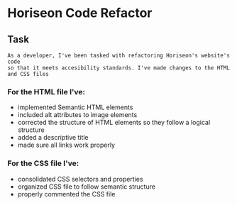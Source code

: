 # Horiseon Code Refactor

## Task
    As a developer, I've been tasked with refactoring Horiseon's website's code 
    so that it meets accesibility standards. I've made changes to the HTML and CSS files

### For the HTML file I've:
* implemented Semantic HTML elements
* included alt attributes to image elements
* corrected the structure of HTML elements so they follow a logical structure
* added a descriptive title
* made sure all links work properly

### For the CSS file I've:
* consolidated CSS selectors and properties
* organized CSS file to follow semantic structure
* properly commented the CSS file
